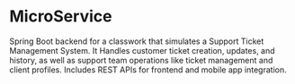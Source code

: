 # MicroService
Spring Boot backend for a classwork that simulates a  Support Ticket Management System. It Handles customer ticket creation, updates, and history, as well as support team operations like ticket management and client profiles. Includes REST APIs for frontend and mobile app integration.
